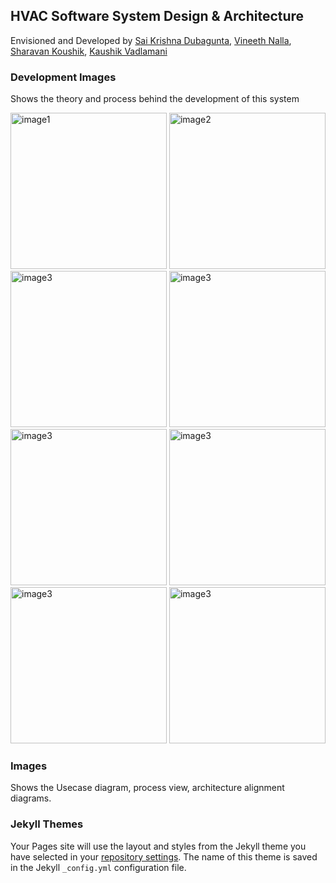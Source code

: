 ## HVAC Software System Design & Architecture

Envisioned and Developed by [Sai Krishna Dubagunta](https://github.com/krishnadubagunta), [Vineeth Nalla](https://github.com/VineethNalla), [Sharavan Koushik](https://github.com/Lrisingr), [Kaushik Vadlamani]()

### Development Images
Shows the theory and process behind the development of this system

<img src="https://github.com/krishnadubagunta/sa-hvac/blob/master/Development%20Images/Image%20uploaded%20from%20iOS%20(1).jpg" width="250px" alt="image1" height="250px" /> <img src="https://github.com/krishnadubagunta/sa-hvac/blob/master/Development%20Images/Image%20uploaded%20from%20iOS%20(2).jpg" width="250px" alt="image2" height="250px" /> <img src="https://github.com/krishnadubagunta/sa-hvac/blob/master/Development%20Images/Image%20uploaded%20from%20iOS%20(3).jpg" width="250px" alt="image3" height="250px" /> <img src="https://github.com/krishnadubagunta/sa-hvac/blob/master/Development%20Images/Image%20uploaded%20from%20iOS%20(4).jpg" width="250px" alt="image3" height="250px" />
<img src="https://github.com/krishnadubagunta/sa-hvac/blob/master/Development%20Images/Image%20uploaded%20from%20iOS%20(5).jpg" width="250px" alt="image3" height="250px" />
<img src="https://github.com/krishnadubagunta/sa-hvac/blob/master/Development%20Images/Image%20uploaded%20from%20iOS.jpg" width="250px" alt="image3" height="250px" />
<img src="https://github.com/krishnadubagunta/sa-hvac/blob/master/Development%20Images/Pasted%20image%20at%202017_04_19%2007_40%20PM.png" width="250px" alt="image3" height="250px" /> <img src="https://github.com/krishnadubagunta/sa-hvac/blob/master/Development%20Images/Pasted%20image%20at%202017_04_19%2007_40%20PM%20(1).png" width="250px" alt="image3" height="250px" />

### Images
Shows the Usecase diagram, process view, architecture alignment diagrams.


### Jekyll Themes

Your Pages site will use the layout and styles from the Jekyll theme you have selected in your [repository settings](https://github.com/krishnadubagunta/sa-hvac/settings). The name of this theme is saved in the Jekyll `_config.yml` configuration file.
